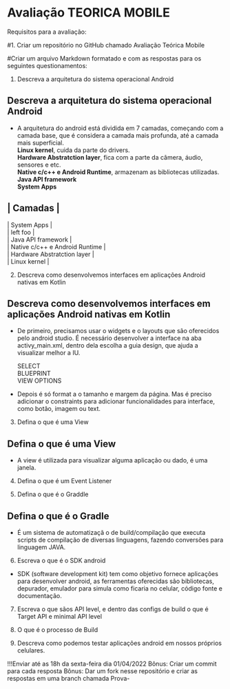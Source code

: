 # Avaliação TEORICA MOBILE
Requisitos para a avaliação:

#1. Criar um repositório no GitHub chamado Avaliação Teórica Mobile

#Criar um arquivo Markdown formatado e com as respostas para os seguintes questionamentos:

1. Descreva a arquitetura do sistema operacional Android
 ## Descreva a arquitetura do sistema operacional Android

- A arquitetura do android está dividida em 7 camadas, começando com a camada base, que é considera a camada mais profunda, até a camada mais superficial.     
**Linux kernel**, cuida da parte do drivers.   
**Hardware Abstratction layer**, fica com a parte da câmera, áudio, sensores e etc.  
**Native c/c++ e Android Runtime**, armazenam as bibliotecas utilizadas.   
**Java API framework**  
**System Apps**  

| Camadas      |    
------------
| System Apps |  
| left foo      |   
| Java API framework     |   
| Native c/c++ e Android Runtime  |   
| Hardware Abstratction layer    |   
| Linux kernel      |   

2. Descreva como desenvolvemos interfaces em aplicações Android nativas em Kotlin
## Descreva como desenvolvemos interfaces em aplicações Android nativas em Kotlin  

- De primeiro, precisamos usar o widgets e o layouts que são oferecidos pelo android studio. É necessário desenvolver a interface na aba activy_main.xml, dentro dela escolha a guia design, que ajuda a visualizar melhor a IU.     

    SELECT    
    BLUEPRINT     
    VIEW OPTIONS     
- Depois é só format a o tamanho e margem da página. Mas é preciso adicionar o constraints para adicionar funcionalidades para interface, como botão, imagem ou text. 

3. Defina o que é uma View  
## Defina o que é uma View  
 - A view é utilizada para visualizar alguma aplicação ou dado, é uma janela. 

4. Defina o que é um Event Listener

5. Defina o que é o Graddle  
## Defina o que é o Gradle  
- É um sistema de automatizaçã o de build/compilação que executa scripts de compilação de diversas linguagens, fazendo conversões para linguagem JAVA. 


6. Escreva o que é o SDK android  

- SDK (software development kit) tem como objetivo fornece aplicações para desenvolver android, as ferramentas oferecidas são bibliotecas, depurador, emulador para simula como ficaria no celular, código fonte e documentação. 

7. Escreva o que sãos API level, e dentro das configs de build o que é Target API e minimal API level

8. O que é o processo de Build

9. Descreva como podemos testar aplicações android em nossos próprios celulares.

!!!Enviar até as 18h da sexta-feira dia 01/04/2022
Bônus: Criar um commit para cada resposta
Bônus: Dar um fork nesse repositório e criar as respostas em uma branch chamada Prova-<seu-nome>
